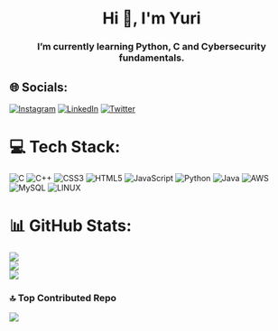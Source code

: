 <h1 align="center">Hi 👋, I'm Yuri</h1>
<h3 align="center">I’m currently learning Python, C and Cybersecurity fundamentals.</h3>


## 🌐 Socials:
[![Instagram](https://img.shields.io/badge/Instagram-%23E4405F.svg?logo=Instagram&logoColor=white)](https://instagram.com/instagram.com/vanel___y) [![LinkedIn](https://img.shields.io/badge/LinkedIn-%230077B5.svg?logo=linkedin&logoColor=white)](https://linkedin.com/in/linkedin.com/in/yuri-delgado/) [![Twitter](https://img.shields.io/badge/Twitter-%231DA1F2.svg?logo=Twitter&logoColor=white)](https://twitter.com/twitter.com/vanel___y) 

# 💻 Tech Stack:
![C](https://img.shields.io/badge/c-%2300599C.svg?style=for-the-badge&logo=c&logoColor=white) ![C++](https://img.shields.io/badge/c++-%2300599C.svg?style=for-the-badge&logo=c%2B%2B&logoColor=white) ![CSS3](https://img.shields.io/badge/css3-%231572B6.svg?style=for-the-badge&logo=css3&logoColor=white) ![HTML5](https://img.shields.io/badge/html5-%23E34F26.svg?style=for-the-badge&logo=html5&logoColor=white) ![JavaScript](https://img.shields.io/badge/javascript-%23323330.svg?style=for-the-badge&logo=javascript&logoColor=%23F7DF1E) ![Python](https://img.shields.io/badge/python-3670A0?style=for-the-badge&logo=python&logoColor=ffdd54) ![Java](https://img.shields.io/badge/java-%23ED8B00.svg?style=for-the-badge&logo=java&logoColor=white) ![AWS](https://img.shields.io/badge/AWS-%23FF9900.svg?style=for-the-badge&logo=amazon-aws&logoColor=white) ![MySQL](https://img.shields.io/badge/mysql-%2300f.svg?style=for-the-badge&logo=mysql&logoColor=white) ![LINUX](https://img.shields.io/badge/Linux-FCC624?style=for-the-badge&logo=linux&logoColor=black)
# 📊 GitHub Stats:
![](https://github-readme-stats.vercel.app/api?username=vaneldoga&theme=dark&hide_border=true&include_all_commits=true&count_private=false)<br/>
![](https://github-readme-streak-stats.herokuapp.com/?user=vaneldoga&theme=dark&hide_border=true)<br/>
![](https://github-readme-stats.vercel.app/api/top-langs/?username=vaneldoga&theme=dark&hide_border=true&include_all_commits=true&count_private=false&layout=compact)

### 🔝 Top Contributed Repo
![](https://github-contributor-stats.vercel.app/api?username=vaneldoga&limit=5&theme=tokyonight&combine_all_yearly_contributions=true)

<!-- Proudly created with GPRM ( https://gprm.itsvg.in ) -->
